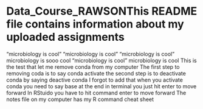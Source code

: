 # Data_Course_RAWSONThis README file contains information about my uploaded assignments
“microbiology is cool”
“microbiology is cool”
“microbiology is cool”
microbiology is sooo cool
“microbiology is cool”
microbiology is cool
This is the test that let me remove conda from my computer
The first step to removing coda is to say conda activate
the second step is to deactivate conda by saying deactive conda
I forgot to add that when you activate conda you need to say base at the end
in terminal you just hit enter to move forward
In RStuido you have to hit command enter to move forward
The notes file on my computer has my R command cheat sheet
